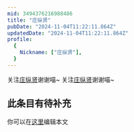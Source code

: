 ```yaml
---
mid: 3494376216988486
title: "庄纵贤"
pubDate: "2024-11-04T11:22:11.864Z"
updatedDate: "2024-11-04T11:22:11.864Z"
profile:
  {
    Nickname: ["庄纵贤"],
  }
---
```


关注[庄纵贤](https://space.bilibili.com/3494376216988486)谢谢喵~ 关注[庄纵贤](https://space.bilibili.com/3494376216988486)谢谢喵~

## 此条目有待补充
你可以在[这里](https://github.com/Yuhanawa/VTuber.ICU/edit/master/src/content/v/庄纵贤/index.md)编辑本文

